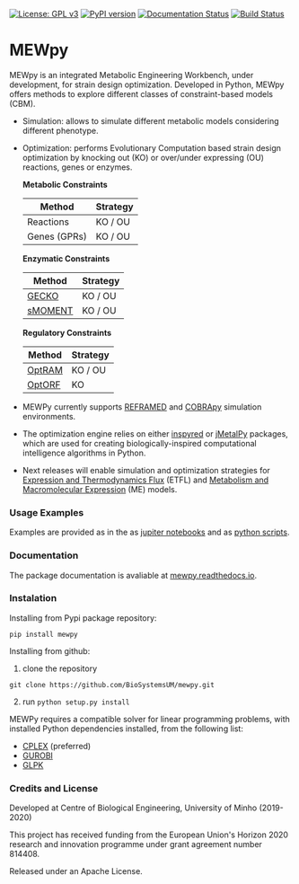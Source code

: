 [![License: GPL v3](https://img.shields.io/badge/License-GPLv3-blue.svg)](https://www.gnu.org/licenses/gpl-3.0)
[![PyPI version](https://badge.fury.io/py/mewpy.svg)](https://badge.fury.io/py/mewpy)
[![Documentation Status](https://readthedocs.org/projects/mewpy/badge/?version=latest)](https://mewpy.readthedocs.io/en/latest/?badge=latest)
[![Build Status](https://travis-ci.org/BioSystemsUM/mewpy.svg?branch=dev)](https://travis-ci.org/BioSystemsUM/mewpy)

MEWpy
============

  

MEWpy is an integrated Metabolic Engineering Workbench, under development, for strain design optimization. Developed in Python, MEWpy offers methods to explore different classes of constraint-based models (CBM).

* Simulation: allows to simulate different metabolic models considering different phenotype.
  
* Optimization: performs Evolutionary Computation based strain design optimization by knocking out (KO) or over/under expressing (OU) reactions, genes or enzymes.

  

  **Metabolic Constraints**

  | Method       | Strategy |
  | ------------ | -------- |
  | Reactions    | KO / OU  |
  | Genes (GPRs) | KO / OU  |

  **Enzymatic Constraints**

  | Method                                                       | Strategy |
  | ------------------------------------------------------------ | -------- |
  | [GECKO](https://doi.org/10.15252/msb.20167411)               | KO / OU  |
  | [sMOMENT](https://bmcbioinformatics.biomedcentral.com/articles/10.1186/s12859-019-3329-9) | KO / OU  |

  **Regulatory Constraints**

  | Method                                                 | Strategy |
  | ------------------------------------------------------ | -------- |
  | [OptRAM](https://doi.org/10.1371/journal.pcbi.1006835) | KO / OU  |
  | [OptORF](https://doi.org/10.1186/1752-0509-4-53)       | KO       |



*  MEWPy currently supports [REFRAMED](<https://github.com/cdanielmachado/reframed>) and [COBRApy](<https://opencobra.github.io/cobrapy/>) simulation environments.
*  The optimization engine relies on either [inspyred](<https://github.com/aarongarrett/inspyred>) or [jMetalPy](<https://github.com/jMetal/jMetalPy>) packages, which are used for creating biologically-inspired computational intelligence algorithms in Python.


* Next releases will enable simulation and optimization strategies for [Expression and Thermodynamics Flux](https://doi.org/10.1371/journal.pcbi.1006835) (ETFL) and [Metabolism and Macromolecular Expression](https://doi.org/10.1371/journal.pcbi.1006302) (ME) models. 


### Usage Examples

Examples are provided as in the as [jupiter notebooks](examples) and as [python scripts](examples).

### Documentation

The package documentation is avaliable at [mewpy.readthedocs.io](https://mewpy.readthedocs.io).
### Instalation

Installing from Pypi package repository:
  
  ``pip install mewpy``

Installing from github:

1. clone the repository 
  
  ``git clone https://github.com/BioSystemsUM/mewpy.git``

2. run ``python setup.py install``

  

  

MEWPy requires a compatible solver for linear programming problems, with installed Python dependencies installed, from the following list:


-  [CPLEX](<https://www-01.ibm.com/software/commerce/optimization/cplex-optimizer/>) (preferred)
-  [GUROBI](<http://www.gurobi.com>)
-  [GLPK](<https://www.gnu.org/software/glpk/>)

  


### Credits and License

Developed at Centre of Biological Engineering, University of Minho (2019-2020)

This project has received funding from the European Union's Horizon 2020 research and innovation programme under grant agreement number 814408.  

Released under an Apache License.



